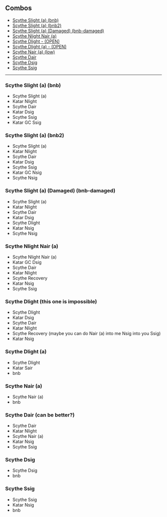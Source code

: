 ## Combos
- [Scythe Slight (a) (bnb)](#scythe-slight-a-bnb)
- [Scythe Slight (a) (bnb2)](#scythe-slight-a-bnb2)
- [Scythe Slight (a) (Damaged) (bnb-damaged)](#scythe-slight-a-bnb2)
- [Scythe Nlight Nair (a)](#scythe-nlight-nair-a)
- [Scythe Dlight - (OPEN)](#scythe-dlight-this-one-is-impossible)
- [Scythe Dlight (a) - (OPEN)](#scythe-dlight-a)
- [Scythe Nair (a) (low)](#scythe-nair-a)
- [Scythe Dair](#scythe-dair-can-be-better)
- [Scythe Dsig](#scythe-dsig)
- [Scythe Ssig](#scythe-ssig)

---

### Scythe Slight (a) (bnb)
- Scythe Slight (a)
- Katar Nlight
- Scythe Dair
- Katar Dsig
- Scythe Ssig
- Katar GC Ssig

### Scythe Slight (a) (bnb2)
- Scythe Slight (a)
- Katar Nlight
- Scythe Dair
- Katar Dsig
- Scythe Ssig
- Katar GC Nsig
- Scythe Nsig

### Scythe Slight (a) (Damaged) (bnb-damaged)
- Scythe Slight (a)
- Katar Nlight
- Scythe Dair
- Katar Dsig
- Scythe Dlight
- Katar Nsig
- Scythe Nsig

### Scythe Nlight Nair (a)
- Scythe Nlight Nair (a)
- Katar GC Dsig
- Scythe Dair
- Katar Nlight
- Scythe Recovery
- Katar Nsig
- Scythe Ssig

### Scythe Dlight (this one is impossible)
- Scythe Dlight
- Katar Dsig
- Scythe Dair
- Katar Nlight
- Scythe Recovery (maybe you can do Nair (a) into me Nsig into you Ssig)
- Katar Nsig

### Scythe Dlight (a)
- Scythe Dlight
- Katar Sair
- bnb

### Scythe Nair (a)
- Scythe Nair (a)
- bnb

### Scythe Dair (can be better?)
- Scythe Dair
- Katar Nlight
- Scythe Nair (a)
- Katar Nsig
- Scythe Ssig

### Scythe Dsig
- Scythe Dsig
- bnb

### Scythe Ssig
- Scythe Ssig
- Katar Nsig
- bnb
